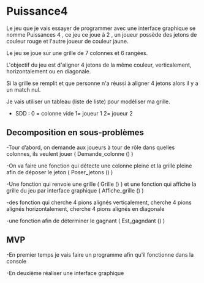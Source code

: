 # Puissance4
Le jeu que je vais essayer de programmer avec une interface graphique se nomme Puissances 4 , ce jeu ce joue à 2 , un joueur possède des jetons de couleur rouge et l'autre joueur de couleur jaune.

Le jeu se joue sur une grille de 7 colonnes et 6 rangées.


L'objectif du jeu est d'aligner 4 jetons de la même couleur, verticalement, horizontalement ou en diagonale.


Si la grille se remplit et que personne n'a réussi à aligner 4 jetons alors il y a un match nul.


Je vais utiliser un tableau (liste de liste) pour modéliser ma grille.



- SDD : 0 = colonne vide  1= joueur 1 2= joueur 2
## Decomposition en sous-problèmes
-Tour d’abord, on demande aux joueurs à tour de rôle dans quelles colonnes, ils veulent jouer ( Demande_colonne () )

-On va faire une fonction qui détecte une colonne pleine et la grille pleine afin de déposer le jeton ( Poser_jetons () )

-Une fonction qui renvoie une grille ( Grille () ) et une fonction qui affiche la grille du jeu par interface graphique ( Affiche_grille () )

-des fonction qui cherche 4 pions alignés verticalement, cherche 4 pions alignés horizontalement, cherche 4 pions alignés en diagonale 

-une fonction afin de déterminer le gagnant ( Est_gagndant () )

## MVP

-En premier temps je vais faire un programme afin qu'il fonctionne dans la console  

-En deuxième réaliser une interface graphique 


